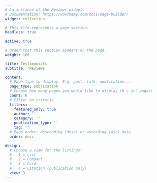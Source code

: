 ```yaml
---
# An instance of the Reviews widget.
# Documentation: https://wowchemy.com/docs/page-builder/
widget: collection

# This file represents a page section.
headless: true
 
active: true

# Order that this section appears on the page.
weight: 100

title: Testimonials
subtitle: 'Reviews'

content:
  # Page type to display. E.g. post, talk, publication...
  page_type: publication
  # Choose how many pages you would like to display (0 = all pages)
  count: 0
  # Filter on criteria
  filters:
    featured_only: true
    author: ''
    category: ''
    publication_type: ''
    tag: ''
  # Page order: descending (desc) or ascending (asc) date.
  order: desc

design:
  # Choose a view for the listings:
  #   1 = List
  #   2 = Compact
  #   3 = Card
  #   4 = Citation (publication only)
  view: 3
---
```

